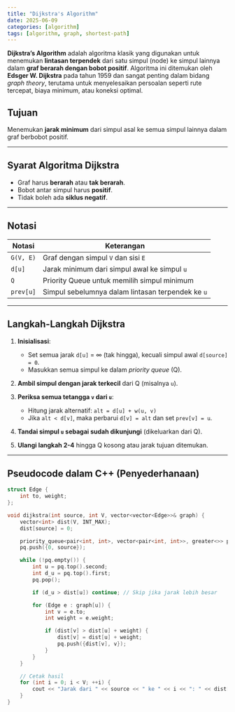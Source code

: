 ```yaml
---
title: "Dijkstra's Algorithm"
date: 2025-06-09
categories: [algorithm]
tags: [algorithm, graph, shortest-path]
---
```


**Dijkstra’s Algorithm** adalah algoritma klasik yang digunakan untuk menemukan **lintasan terpendek** dari satu simpul (node) ke simpul lainnya dalam **graf berarah dengan bobot positif**. Algoritma ini ditemukan oleh **Edsger W. Dijkstra** pada tahun 1959 dan sangat penting dalam bidang *graph theory*, terutama untuk menyelesaikan persoalan seperti rute tercepat, biaya minimum, atau koneksi optimal.

## Tujuan
Menemukan **jarak minimum** dari simpul asal ke semua simpul lainnya dalam graf berbobot positif.

---

## Syarat Algoritma Dijkstra
- Graf harus **berarah** atau **tak berarah**.
- Bobot antar simpul harus **positif**.
- Tidak boleh ada **siklus negatif**.

---

## Notasi
| Notasi       | Keterangan                                 |
|--------------|---------------------------------------------|
| `G(V, E)`    | Graf dengan simpul `V` dan sisi `E`         |
| `d[u]`       | Jarak minimum dari simpul awal ke simpul `u` |
| `Q`          | Priority Queue untuk memilih simpul minimum |
| `prev[u]`    | Simpul sebelumnya dalam lintasan terpendek ke `u` |

---

## Langkah-Langkah Dijkstra

1. **Inisialisasi**:
   - Set semua jarak `d[u]` = ∞ (tak hingga), kecuali simpul awal `d[source] = 0`.
   - Masukkan semua simpul ke dalam *priority queue* (Q).

2. **Ambil simpul dengan jarak terkecil** dari Q (misalnya `u`).

3. **Periksa semua tetangga `v` dari `u`**:
   - Hitung jarak alternatif: `alt = d[u] + w(u, v)`
   - Jika `alt < d[v]`, maka perbarui `d[v] = alt` dan set `prev[v] = u`.

4. **Tandai simpul `u` sebagai sudah dikunjungi** (dikeluarkan dari Q).

5. **Ulangi langkah 2-4** hingga Q kosong atau jarak tujuan ditemukan.

---

## Pseudocode dalam C++ (Penyederhanaan)

```cpp
struct Edge {
    int to, weight;
};

void dijkstra(int source, int V, vector<vector<Edge>>& graph) {
    vector<int> dist(V, INT_MAX);
    dist[source] = 0;

    priority_queue<pair<int, int>, vector<pair<int, int>>, greater<>> pq;
    pq.push({0, source});

    while (!pq.empty()) {
        int u = pq.top().second;
        int d_u = pq.top().first;
        pq.pop();

        if (d_u > dist[u]) continue; // Skip jika jarak lebih besar

        for (Edge e : graph[u]) {
            int v = e.to;
            int weight = e.weight;

            if (dist[v] > dist[u] + weight) {
                dist[v] = dist[u] + weight;
                pq.push({dist[v], v});
            }
        }
    }

    // Cetak hasil
    for (int i = 0; i < V; ++i) {
        cout << "Jarak dari " << source << " ke " << i << ": " << dist[i] << endl;
    }
}
